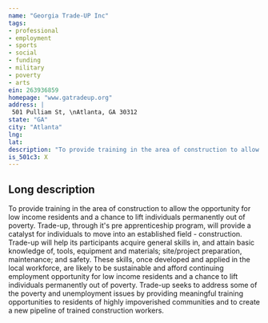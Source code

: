 ```yaml
---
name: "Georgia Trade-UP Inc"
tags:
- professional
- employment
- sports
- social
- funding
- military
- poverty
- arts
ein: 263936859
homepage: "www.gatradeup.org"
address: |
 501 Pulliam St, \nAtlanta, GA 30312
state: "GA"
city: "Atlanta"
lng: 
lat: 
description: "To provide training in the area of construction to allow the opportunity for low income residents and a chance to lift individuals permanently out of poverty. "
is_501c3: X
---
```


## Long description

To provide training in the area of construction to allow the opportunity for low income residents and a chance to lift individuals permanently out of poverty. Trade-up, through it's pre apprenticeship program, will provide a catalyst for individuals to move into an established field - construction. Trade-up will help its participants acquire general skills in, and attain basic knowledge of, tools, equipment and materials; site/project preparation, maintenance; and safety. These skills, once developed and applied in the local workforce, are likely to be sustainable and afford continuing employment opportunity for low income residents and a chance to lift individuals permanently out of poverty. Trade-up seeks to address some of the poverty and unemployment issues by providing meaningful training opportunities to residents of highly impoverished communities and to create a new pipeline of trained construction workers. 
